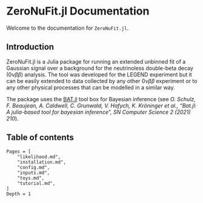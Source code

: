 # ZeroNuFit.jl Documentation

Welcome to the documentation for `ZeroNuFit.jl`.

## Introduction

ZeroNuFit.jl is a Julia package for running an extended unbinned fit of a Gaussian signal over a background for the neutrinoless double-beta decay ($0\nu\beta\beta$) analysis.
The tool was developed for the LEGEND experiment but it can be easily extended to data collected by any other $0\nu\beta\beta$ experiment or to any other physical processes that can be modelled in a similar way.

The package uses the [BAT.jl](https://bat.github.io/BAT.jl/dev/) tool box  for Bayesian inference (see _O. Schulz, F. Beaujean, A. Caldwell, C. Grunwald, V. Hafych, K. Kröninger et al., “Bat.jl: A julia-based tool for bayesian inference”, SN Computer Science 2 (2021) 210_).


## Table of contents

```@contents
Pages = [
    "likelihood.md",
    "installation.md",
    "config.md",
    "inputs.md",
    "toys.md",
    "tutorial.md",
]
Depth = 1
```
